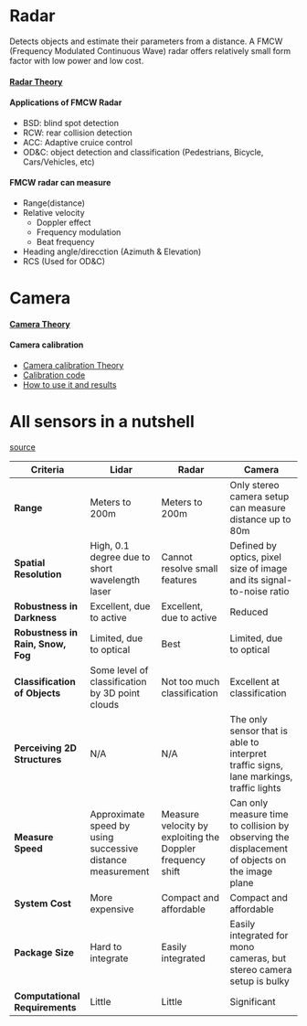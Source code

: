 # Radar
Detects objects and estimate their parameters from a distance. A FMCW (Frequency Modulated Continuous Wave) radar offers relatively small form factor with low power and low cost.

#### [Radar Theory](Radar/Readme.md)

#### Applications of FMCW Radar
* BSD: blind spot detection
* RCW: rear collision detection
* ACC: Adaptive cruice control
* OD&C: object detection and classification (Pedestrians, Bicycle, Cars/Vehicles, etc)
#### FMCW radar can measure
  * Range(distance)
  * Relative velocity
      * Doppler effect
      * Frequency modulation
      * Beat frequency 
  * Heading angle/direcction (Azimuth & Elevation)
  * RCS (Used for OD&C)




# Camera 

#### [Camera Theory](Camera/Documents/Camera%20Calibration.pdf)

#### Camera calibration
  * [Camera calibration Theory](Camera/Documents/Camera%20Calibration.pdf)
  * [Calibration code](Camera/src/CameraCalibration.py)
  * [How to use it and results](Camera/README.md)


# All sensors in a nutshell
[source](https://github.com/fanweng/Udacity-Sensor-Fusion-Nanodegree/blob/main/README.md)

|  Criteria  |  Lidar  |  Radar  |  Camera  |
|------------|---------|---------|----------|
| **Range**      | Meters to 200m | Meters to 200m | Only stereo camera setup can measure distance up to 80m |
| **Spatial Resolution** | High, 0.1 degree due to short wavelength laser | Cannot resolve small features | Defined by optics, pixel size of image and its signal-to-noise ratio |
| **Robustness in Darkness** | Excellent, due to active | Excellent, due to active | Reduced |
| **Robustness in Rain, Snow, Fog** | Limited, due to optical | Best | Limited, due to optical |
| **Classification of Objects** | Some level of classification by 3D point clouds | Not too much classification | Excellent at classification |
| **Perceiving 2D Structures** | N/A | N/A | The only sensor that is able to interpret traffic signs, lane markings, traffic lights |
| **Measure Speed** | Approximate speed by using successive distance measurement | Measure velocity by exploiting the Doppler frequency shift | Can only measure time to collision by observing the displacement of objects on the image plane |
| **System Cost** | More expensive | Compact and affordable | Compact and affordable |
| **Package Size** | Hard to integrate | Easily integrated | Easily integrated for mono cameras, but stereo camera setup is bulky |
| **Computational Requirements** | Little | Little | Significant |
